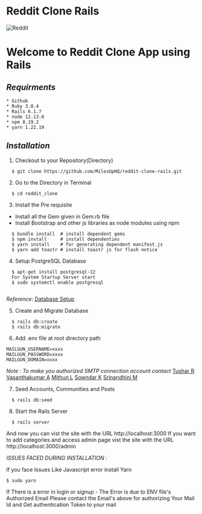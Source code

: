 # Reddit Clone Rails
![Reddit](https://play-lh.googleusercontent.com/MDRjKWEIHO9cGiWt-tlvOGpAP3x14_89jwAT-nQTS6Fra-gxfakizwJ3NHBTClNGYK4)
<br />
<h1> Welcome to Reddit Clone App using Rails </h1>

## _Requirments_
```
* Github
* Ruby 3.0.4
* Rails 6.1.7
* node 12.13.0
* npm 8.19.2
* yarn 1.22.19
```

## _Installation_
1. Checkout to your Repository(Directory)
```
  $ git clone https://github.com/MilesUpHQ/reddit-clone-rails.git
```
2. Go to the Directory in Terminal
```
  $ cd reddit_clone
```
3. Install the Pre requisite
  - Install all the Gem given in Gem.rb file
  - Install Bootstrap and other js libraries as node modules using npm
```
  $ bundle install  # install dependent gems
  $ npm install     # install dependenties
  $ yarn install    # for generating dependent manifest.js
  $ yarn add toastr # install toastr js for flash notice
```
4. Setup PostgreSQL Database
```
  $ apt-get install postgresql-12
  For System Startup Server start
  $ sudo systemctl enable postgresql
  
`````
*Reference:* [Database Setup](https://www.postgresql.org/download/linux/ubuntu/)

5. Create and Migrate Database
```
  $ rails db:create
  $ rails db:migrate
```
6. Add .env file at root directory path
```
MAILGUN_USERNAME=xxxx
MAILGUN_PASSWORD=xxxx
MAILGUN_DOMAIN=xxxx
```
*Note : To make you authorized SMTP connection account contact*
  [Tushar R](https://github.com/tusharravindran)
  [Vasanthakumar A](https://github.com/vasanthakumar-a)
  [Mithun L](https://github.com/mithun30052001)
  [Sowndar K](https://github.com/ksowndar)
  [Srinandhini M](https://github.com/srinandhiniM)

7. Seed Accounts, Communities and Posts
```
  $ rails db:seed
```
8. Start the Rails Server
```
  $ rails server
```
And now you can vist the site with the URL http://localhost:3000
If you want to add categories and access admin page vist the site with the URL http://localhost:3000/admin

*ISSUES FACED DURING INSTALLATION :*

If you face Issues Like Javascript error install Yarn
`````````````````````````````````
$ sudo yarn
`````````````````````````````````
If There is a error in login or signup - The Error is due to ENV file's Authorized Email Please contact the Email's above for authorizing Your Mail Id and Get authentication Token to your mail
